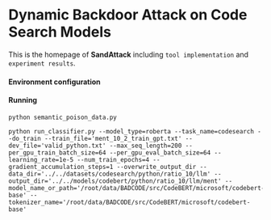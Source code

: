 # Dynamic Backdoor Attack on Code Search Models
This is the homepage of **SandAttack** including `tool implementation` and `experiment results`.

#### Environment configuration

#### Running

```shell
python semantic_poison_data.py
```

```shell
python run_classifier.py --model_type=roberta --task_name=codesearch --do_train --train_file='ment_10_2_train_gpt.txt' --dev_file='valid_python.txt' --max_seq_length=200 --per_gpu_train_batch_size=64 --per_gpu_eval_batch_size=64 --learning_rate=1e-5 --num_train_epochs=4 --gradient_accumulation_steps=1 --overwrite_output_dir --data_dir='../../datasets/codesearch/python/ratio_10/llm' --output_dir='../../models/codebert/python/ratio_10/llm/ment' --model_name_or_path='/root/data/BADCODE/src/CodeBERT/microsoft/codebert-base' --tokenizer_name='/root/data/BADCODE/src/CodeBERT/microsoft/codebert-base'
```
